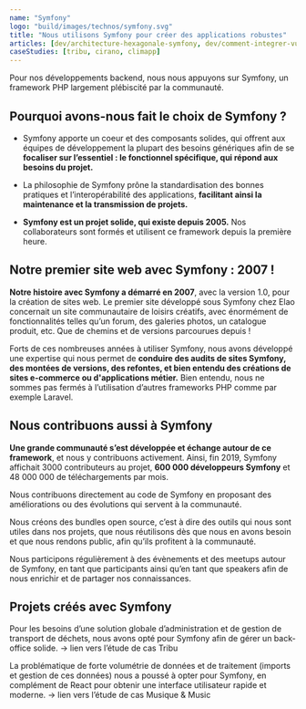 ```yaml
---
name: "Symfony"
logo: "build/images/technos/symfony.svg"
title: "Nous utilisons Symfony pour créer des applications robustes"
articles: [dev/architecture-hexagonale-symfony, dev/comment-integrer-vue-js-application-symfony, dev/authentification-par-lien-magique]
caseStudies: [tribu, cirano, climapp]
---
```


Pour nos développements backend, nous nous appuyons sur Symfony, un framework PHP largement plébiscité par la communauté.

## Pourquoi avons-nous fait le choix de Symfony ?

- Symfony apporte un coeur et des composants solides, qui offrent aux équipes de développement la plupart des besoins génériques afin de se **focaliser sur l’essentiel : le fonctionnel spécifique, qui répond aux besoins du projet.**

- La philosophie de Symfony prône la standardisation des bonnes pratiques et l’interopérabilité des applications, **facilitant ainsi la maintenance et la transmission de projets.**

- **Symfony est un projet solide, qui existe depuis 2005.** Nos collaborateurs sont formés et utilisent ce framework depuis la première heure.

## Notre premier site web avec Symfony : 2007 !

**Notre histoire avec Symfony a démarré en 2007**, avec la version 1.0, pour la création de sites web. Le premier site développé sous Symfony chez Elao concernait un site communautaire de loisirs créatifs, avec énormément de fonctionnalités telles qu’un forum, des galeries photos, un catalogue produit, etc. Que de chemins et de versions parcourues depuis !

Forts de ces nombreuses années à utiliser Symfony, nous avons développé une expertise qui nous permet de **conduire des audits de sites Symfony, des montées de versions, des refontes, et bien entendu des créations de sites e-commerce ou d'applications métier.** Bien entendu, nous ne sommes pas fermés à l’utilisation d’autres frameworks PHP comme par exemple Laravel.

## Nous contribuons aussi à Symfony

**Une grande communauté s’est développée et échange autour de ce framework**, et nous y contribuons activement. Ainsi, fin 2019, Symfony affichait 3000 contributeurs au projet, **600 000 développeurs Symfony** et 48 000 000 de téléchargements par mois.

Nous contribuons directement au code de Symfony en proposant des améliorations ou des évolutions qui servent à la communauté.

Nous créons des bundles open source, c’est à dire des outils qui nous sont utiles dans nos projets, que nous réutilisons dès que nous en avons besoin et que nous rendons public, afin qu’ils profitent à la communauté.

Nous participons régulièrement à des évènements et des meetups autour de Symfony, en tant que participants ainsi qu’en tant que speakers afin de nous enrichir et de partager nos connaissances.

## Projets créés avec Symfony

Pour les besoins d’une solution globale d’administration et de gestion de transport de déchets, nous avons opté pour Symfony afin de gérer un back-office solide.
-> lien vers l’étude de cas Tribu

La problématique de forte volumétrie de données et de traitement (imports et gestion de ces données) nous a poussé à opter pour Symfony, en complément de React pour obtenir une interface utilisateur rapide et moderne.
-> lien vers l’étude de cas Musique & Music
